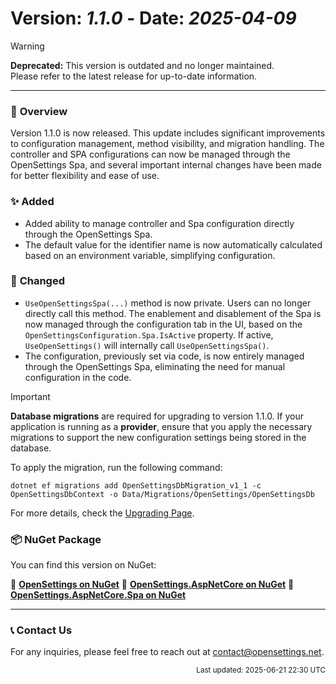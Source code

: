 # Version: *1.1.0* - Date: *2025-04-09*

> [!WARNING]  
> **Deprecated:** This version is outdated and no longer maintained.  
> Please refer to the latest release for up-to-date information.

---

### 🚀 **Overview**
Version 1.1.0 is now released. This update includes significant improvements to configuration management, method visibility, and migration handling. The controller and SPA configurations can now be managed through the OpenSettings Spa, and several important internal changes have been made for better flexibility and ease of use.

### ✨ **Added**
* Added ability to manage controller and Spa configuration directly through the OpenSettings Spa.
* The default value for the identifier name is now automatically calculated based on an environment variable, simplifying configuration.

### 🔄 **Changed**
* `UseOpenSettingsSpa(...)` method is now private. Users can no longer directly call this method. The enablement and disablement of the Spa is now managed through the configuration tab in the UI, based on the `OpenSettingsConfiguration.Spa.IsActive` property. If active, `UseOpenSettings()` will internally call `UseOpenSettingsSpa()`.
* The configuration, previously set via code, is now entirely managed through the OpenSettings Spa, eliminating the need for manual configuration in the code.

> [!IMPORTANT]
> **Database migrations** are required for upgrading to version 1.1.0. If your application is running as a **provider**, ensure that you apply the necessary migrations to support the new configuration settings being stored in the database.  
>  
> To apply the migration, run the following command:  
>  
> `dotnet ef migrations add OpenSettingsDbMigration_v1_1 -c OpenSettingsDbContext -o Data/Migrations/OpenSettings/OpenSettingsDb`  
>  
> For more details, check the [Upgrading Page](../upgrading/v1.0-to-v1.1.md).

### 📦 **NuGet Package**  
You can find this version on NuGet:  

🔗 **[OpenSettings on NuGet](https://www.nuget.org/packages/OpenSettings/1.1.0)**
🔗 **[OpenSettings.AspNetCore on NuGet](https://www.nuget.org/packages/OpenSettings.AspNetCore/1.1.0)**
🔗 **[OpenSettings.AspNetCore.Spa on NuGet](https://www.nuget.org/packages/OpenSettings.AspNetCore.Spa/1.1.0)**

---

### 📞 **Contact Us**
For any inquiries, please feel free to reach out at [contact@opensettings.net](mailto:contact@opensettings.net).

<p align="right"><small>Last updated: 2025-06-21 22:30 UTC</small></p>